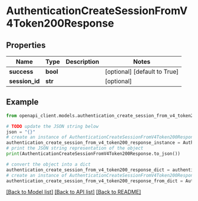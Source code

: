 # AuthenticationCreateSessionFromV4Token200Response


## Properties

Name | Type | Description | Notes
------------ | ------------- | ------------- | -------------
**success** | **bool** |  | [optional] [default to True]
**session_id** | **str** |  | [optional] 

## Example

```python
from openapi_client.models.authentication_create_session_from_v4_token200_response import AuthenticationCreateSessionFromV4Token200Response

# TODO update the JSON string below
json = "{}"
# create an instance of AuthenticationCreateSessionFromV4Token200Response from a JSON string
authentication_create_session_from_v4_token200_response_instance = AuthenticationCreateSessionFromV4Token200Response.from_json(json)
# print the JSON string representation of the object
print(AuthenticationCreateSessionFromV4Token200Response.to_json())

# convert the object into a dict
authentication_create_session_from_v4_token200_response_dict = authentication_create_session_from_v4_token200_response_instance.to_dict()
# create an instance of AuthenticationCreateSessionFromV4Token200Response from a dict
authentication_create_session_from_v4_token200_response_from_dict = AuthenticationCreateSessionFromV4Token200Response.from_dict(authentication_create_session_from_v4_token200_response_dict)
```
[[Back to Model list]](../README.md#documentation-for-models) [[Back to API list]](../README.md#documentation-for-api-endpoints) [[Back to README]](../README.md)


